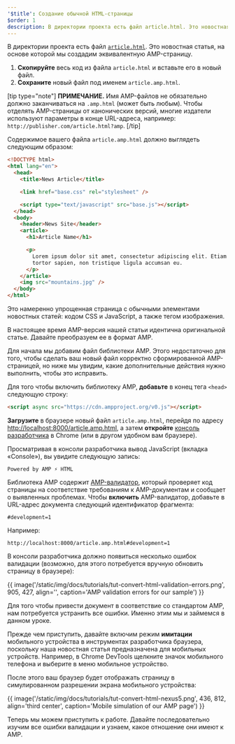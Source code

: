 ```yaml
---
'$title': Создание обычной HTML-страницы
$order: 1
description: В директории проекта есть файл article.html. Это новостная статья, на основе которой мы создадим эквивалентную AMP-страницу...
---
```


В директории проекта есть файл [`article.html`](https://github.com/googlecodelabs/accelerated-mobile-pages-foundations/blob/master/article.html). Это новостная статья, на основе которой мы создадим эквивалентную AMP-страницу.

1. **Скопируйте** весь код из файла `article.html` и вставьте его в новый файл.
2. **Сохраните** новый файл под именем `article.amp.html`.

[tip type="note"] **ПРИМЕЧАНИЕ.** Имя AMP-файлов не обязательно должно заканчиваться на `.amp.html` (может быть любым). Чтобы отделять AMP-страницы от канонических версий, многие издатели используют параметры в конце URL-адреса, например: `http://publisher.com/article.html?amp`. [/tip]

Содержимое вашего файла `article.amp.html` должно выглядеть следующим образом:

```html
<!DOCTYPE html>
<html lang="en">
  <head>
    <title>News Article</title>

    <link href="base.css" rel="stylesheet" />

    <script type="text/javascript" src="base.js"></script>
  </head>
  <body>
    <header>News Site</header>
    <article>
      <h1>Article Name</h1>

      <p>
        Lorem ipsum dolor sit amet, consectetur adipiscing elit. Etiam egestas
        tortor sapien, non tristique ligula accumsan eu.
      </p>
    </article>
    <img src="mountains.jpg" />
  </body>
</html>
```

Это намеренно упрощенная страница с обычными элементами новостных статей: кодом CSS и JavaScript, а также тегом изображения.

В настоящее время AMP-версия нашей статьи идентична оригинальной статье. Давайте преобразуем ее в формат AMP.

Для начала мы добавим файл библиотеки AMP. Этого недостаточно для того, чтобы сделать ваш новый файл корректно сформированной AMP-страницей, но ниже мы увидим, какие дополнительные действия нужно выполнить, чтобы это исправить.

Для того чтобы включить библиотеку AMP, **добавьте** в конец тега `<head>` следующую строку:

```html
<script async src="https://cdn.ampproject.org/v0.js"></script>
```

**Загрузите** в браузере новый файл `article.amp.html`, перейдя по адресу [http://localhost:8000/article.amp.html](http://localhost:8000/article.amp.html), а затем **откройте** [консоль разработчика](https://developer.chrome.com/devtools/docs/console) в Chrome (или в другом удобном вам браузере).

Просматривая в консоли разработчика вывод JavaScript (вкладка «Console»), вы увидите следующую запись:

```text
Powered by AMP ⚡ HTML
```

Библиотека AMP содержит [AMP-валидатор](../../../../documentation/guides-and-tutorials/learn/validation-workflow/validate_amp.md), который проверяет код страницы на соответствие требованиям к AMP-документам и сообщает о выявленных проблемах. Чтобы **включить** AMP-валидатор, добавьте в URL-адрес документа следующий идентификатор фрагмента:

```text
#development=1
```

Например:

```text
http://localhost:8000/article.amp.html#development=1
```

В консоли разработчика должно появиться несколько ошибок валидации (возможно, для этого потребуется вручную обновить страницу в браузере):

{{ image('/static/img/docs/tutorials/tut-convert-html-validation-errors.png', 905, 427, align='', caption='AMP validation errors for our sample') }}

Для того чтобы привести документ в соответствие со стандартом AMP, нам потребуется устранить все ошибки. Именно этим мы и займемся в данном уроке.

Прежде чем приступить, давайте включим режим **имитации** мобильного устройства в инструментах разработчика браузера, поскольку наша новостная статья предназначена для мобильных устройств. Например, в Chrome DevTools щелкните значок мобильного телефона и выберите в меню мобильное устройство.

После этого ваш браузер будет отображать страницу в симулированном разрешении экрана мобильного устройства:

{{ image('/static/img/docs/tutorials/tut-convert-html-nexus5.png', 436, 812, align='third center', caption='Mobile simulation of our AMP page') }}

Теперь мы можем приступить к работе. Давайте последовательно изучим все ошибки валидации и узнаем, какое отношение они имеют к AMP.
